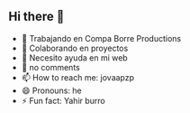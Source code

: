 ## Hi there 👋

- 🔭 Trabajando en Compa Borre Productions
- 👯 Colaborando en proyectos
- 🤔 Necesito ayuda en mi web 
- 💬 no comments
- 📫 How to reach me: jovaapzp
- 😄 Pronouns: he
- ⚡ Fun fact: Yahir burro

